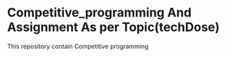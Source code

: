 # Competitive_programming And Assignment As per Topic(techDose)
This repository contain Competitive programming
